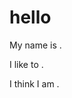 # hello
My name is <Gabriel Yang>.

I like to <be the best software developer>.

I think I am <not there yet>.
